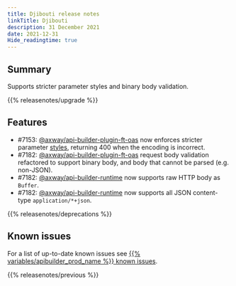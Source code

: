 ```yaml
---
title: Djibouti release notes
linkTitle: Djibouti
description: 31 December 2021
date: 2021-12-31
Hide_readingtime: true
---
```

## Summary
Supports stricter parameter styles and binary body validation.

{{% releasenotes/upgrade %}}

<!-- ## Breaking changes -->

## Features
* #7153: [@axway/api-builder-plugin-ft-oas](https://www.npmjs.com/package/@axway/api-builder-plugin-ft-oas) now enforces stricter parameter [styles](https://github.com/OAI/OpenAPI-Specification/blob/main/versions/3.0.0.md#style-values), returning 400 when the encoding is incorrect.
* #7182: [@axway/api-builder-plugin-ft-oas](https://www.npmjs.com/package/@axway/api-builder-plugin-ft-oas) request body validation refactored to support binary body, and body that cannot be parsed (e.g. non-JSON).
* #7182: [@axway/api-builder-runtime](https://www.npmjs.com/package/@axway/api-builder-runtime) now supports raw HTTP body as `Buffer`.
* #7182: [@axway/api-builder-runtime](https://www.npmjs.com/package/@axway/api-builder-runtime) now supports all JSON content-type `application/*+json`.

<!-- ## Fixes -->

{{% releasenotes/deprecations %}}

<!-- Regenerate modules/plugins with api-builder-tools script -->
<!-- ## Updated modules -->

<!-- ## Updated plugins -->

## Known issues
For a list of up-to-date known issues see [{{% variables/apibuilder_prod_name %}} known issues](/docs/known_issues/).

{{% releasenotes/previous %}}

